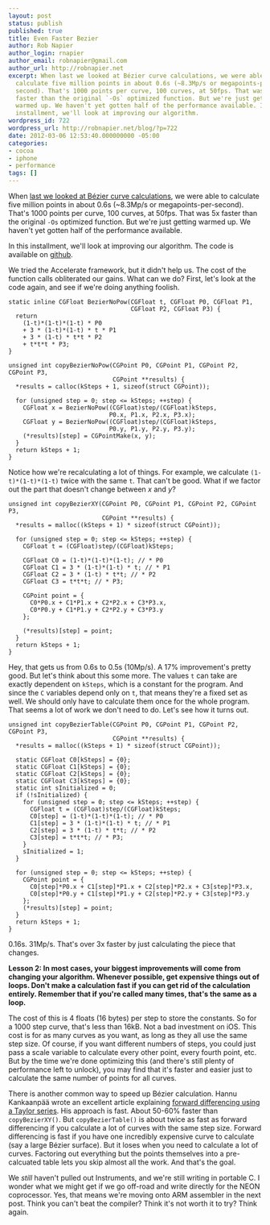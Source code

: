 ```yaml
---
layout: post
status: publish
published: true
title: Even Faster Bezier
author: Rob Napier
author_login: rnapier
author_email: robnapier@gmail.com
author_url: http://robnapier.net
excerpt: When last we looked at Bézier curve calculations, we were able to
  calculate five million points in about 0.6s (~8.3Mp/s or megapoints-per-
  second). That's 1000 points per curve, 100 curves, at 50fps. That was 5x 
  faster than the original `-Os` optimized function. But we're just getting 
  warmed up. We haven't yet gotten half of the performance available. In this 
  installment, we'll look at improving our algorithm.
wordpress_id: 722
wordpress_url: http://robnapier.net/blog/?p=722
date: 2012-03-06 12:53:40.000000000 -05:00
categories:
- cocoa
- iphone
- performance
tags: []
---
```

When [last we looked at Bézier curve calculations](/fast-bezier-intro-701), we were able to calculate five million points in about 0.6s (~8.3Mp/s or megapoints-per-second). That's 1000 points per curve, 100 curves, at 50fps. That was 5x faster than the original `-Os` optimized function. But we're just getting warmed up. We haven't yet gotten half of the performance available.

<!-- more -->
In this installment, we'll look at improving our algorithm. The code is available on <a href="https://github.com/rnapier/cocoaphony/tree/master/BezierPerf">github</a>.

We tried the Accelerate framework, but it didn't help us. The cost of the function calls obliterated our gains. What can we do? First, let's look at the code again, and see if we're doing anything foolish.

``` objc
static inline CGFloat BezierNoPow(CGFloat t, CGFloat P0, CGFloat P1, 
                                  CGFloat P2, CGFloat P3) {
  return
    (1-t)*(1-t)*(1-t) * P0
    + 3 * (1-t)*(1-t) * t * P1
    + 3 * (1-t) * t*t * P2
    + t*t*t * P3;
}

unsigned int copyBezierNoPow(CGPoint P0, CGPoint P1, CGPoint P2, CGPoint P3,
                             CGPoint **results) {
  *results = calloc(kSteps + 1, sizeof(struct CGPoint));

  for (unsigned step = 0; step <= kSteps; ++step) {
    CGFloat x = BezierNoPow((CGFloat)step/(CGFloat)kSteps,
                            P0.x, P1.x, P2.x, P3.x);
    CGFloat y = BezierNoPow((CGFloat)step/(CGFloat)kSteps,
                            P0.y, P1.y, P2.y, P3.y);
    (*results)[step] = CGPointMake(x, y);
  }
  return kSteps + 1;
}
```

Notice how we're recalculating a lot of things. For example, we calculate `(1-t)*(1-t)*(1-t)` twice with the same `t`. That can't be good. What if we factor out the part that doesn't change between *x* and *y*?

``` objc
unsigned int copyBezierXY(CGPoint P0, CGPoint P1, CGPoint P2, CGPoint P3,
                          CGPoint **results) {
  *results = malloc((kSteps + 1) * sizeof(struct CGPoint));

  for (unsigned step = 0; step <= kSteps; ++step) {
    CGFloat t = (CGFloat)step/(CGFloat)kSteps;

    CGFloat C0 = (1-t)*(1-t)*(1-t); // * P0
    CGFloat C1 = 3 * (1-t)*(1-t) * t; // * P1
    CGFloat C2 = 3 * (1-t) * t*t; // * P2
    CGFloat C3 = t*t*t; // * P3;

    CGPoint point = {
      C0*P0.x + C1*P1.x + C2*P2.x + C3*P3.x,
      C0*P0.y + C1*P1.y + C2*P2.y + C3*P3.y
    };

    (*results)[step] = point;
  }
  return kSteps + 1;
}
```

Hey, that gets us from 0.6s to 0.5s (10Mp/s). A 17% improvement's pretty good. But let's think about this some more. The values `t` can take are exactly dependent on `kSteps`, which is a constant for the program. And since the `C` variables depend only on `t`, that means they're a fixed set as well. We should only have to calculate them once for the whole program. That seems a lot of work we don't need to do. Let's see how it turns out.

``` objc
unsigned int copyBezierTable(CGPoint P0, CGPoint P1, CGPoint P2, CGPoint P3,
                             CGPoint **results) {
  *results = malloc((kSteps + 1) * sizeof(struct CGPoint));

  static CGFloat C0[kSteps] = {0};
  static CGFloat C1[kSteps] = {0};
  static CGFloat C2[kSteps] = {0};
  static CGFloat C3[kSteps] = {0};
  static int sInitialized = 0;
  if (!sInitialized) {
    for (unsigned step = 0; step <= kSteps; ++step) {
      CGFloat t = (CGFloat)step/(CGFloat)kSteps;
      C0[step] = (1-t)*(1-t)*(1-t); // * P0
      C1[step] = 3 * (1-t)*(1-t) * t; // * P1
      C2[step] = 3 * (1-t) * t*t; // * P2
      C3[step] = t*t*t; // * P3;
    }
    sInitialized = 1;
  }

  for (unsigned step = 0; step <= kSteps; ++step) {
    CGPoint point = {
      C0[step]*P0.x + C1[step]*P1.x + C2[step]*P2.x + C3[step]*P3.x,
      C0[step]*P0.y + C1[step]*P1.y + C2[step]*P2.y + C3[step]*P3.y
    };
    (*results)[step] = point;
  }
  return kSteps + 1;
}
```

0.16s. 31Mp/s. That's over 3x faster by just calculating the piece that changes.

**Lesson 2: In most cases, your biggest improvements will come from changing your algorithm. Whenever possible, get expensive things out of loops. Don't make a calculation fast if you can get rid of the calculation entirely. Remember that if you're called many times, that's the same as a loop.**

The cost of this is 4 floats (16 bytes) per step to store the constants. So for a 1000 step curve, that's less than 16kB. Not a bad investment on iOS. This cost is for as many curves as you want, as long as they all use the same step size. Of course, if you want different numbers of steps, you could just pass a scale variable to calculate every other point, every fourth point, etc. But by the time we're done optimizing this (and there's still plenty of performance left to unlock), you may find that it's faster and easier just to calculate the same number of points for all curves.

There is another common way to speed up Bézier calculation. Hannu Kankaanpää wrote an excellent article explaining [forward differencing using a Taylor series](http://www.niksula.hut.fi/~hkankaan/Homepages/bezierfast.html). His approach is fast. About 50-60% faster than `copyBezierXY()`. But `copyBezierTable()` is about twice as fast as forward differencing if you calculate a lot of curves with the same step size. Forward differencing is fast if you have one incredibly expensive curve to calculate (say a large Bézier surface). But it loses when you need to calculate a lot of curves. Factoring out everything but the points themselves into a pre-calcuated table lets you skip almost all the work. And that's the goal.

We *still* haven't pulled out Instruments, and we're still writing in portable C. I wonder what we might get if we go off-road and write directly for the NEON coprocessor. Yes, that means we're moving onto ARM assembler in the next post. Think you can't beat the compiler? Think it's not worth it to try? Think again.
